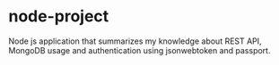 # node-project
Node js application that summarizes my knowledge about REST API, MongoDB usage and authentication using jsonwebtoken and passport.
